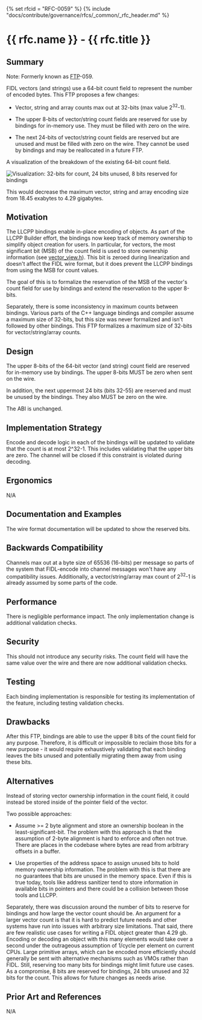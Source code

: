 {% set rfcid = "RFC-0059" %}
{% include "docs/contribute/governance/rfcs/_common/_rfc_header.md" %}
# {{ rfc.name }} - {{ rfc.title }}
<!-- SET the `rfcid` VAR ABOVE. DO NOT EDIT ANYTHING ELSE ABOVE THIS LINE. -->

## Summary

Note: Formerly known as [FTP](../deprecated-ftp-process.md)-059.

FIDL vectors (and strings) use a 64-bit count field to represent the number of
encoded bytes. This FTP proposes a few changes:

* Vector, string and array counts max out at 32-bits (max value 2<sup>32</sup>-1).

* The upper 8-bits of vector/string count fields are reserved for use by
  bindings for in-memory use. They must be filled with zero on the wire.

* The next 24-bits of vector/string count fields are reserved but are unused and
  must be filled with zero on the wire. They cannot be used by bindings and may
  be reallocated in a future FTP.

A visualization of the breakdown of the existing 64-bit count field.

![Visualization: 32-bits for count, 24 bits unused, 8 bits reserved for
bindings](resources/ftp-059-bits.png)

This would decrease the maximum vector, string and array encoding size from
18.45 exabytes to 4.29 gigabytes.

## Motivation

The LLCPP bindings enable in-place encoding of objects. As part of the LLCPP
Builder effort, the bindings now keep track of memory ownership to simplify
object creation for users. In particular, for vectors, the most significant bit
(MSB) of the count field is used to store ownership information (see
[vector_view.h]).
This bit is zeroed during linearization and doesn't affect the FIDL wire format,
but it does prevent the LLCPP bindings from using the MSB for count values.

The goal of this is to formalize the reservation of the MSB of the vector's
count field for use by bindings and extend the reservation to the upper 8-bits.

Separately, there is some inconsistency in maximum counts between bindings.
Various parts of the C++ language bindings and compiler assume a maximum size of
32-bits, but this size was never formalized and isn't followed by other
bindings. This FTP formalizes a maximum size of 32-bits for vector/string/array
counts.

## Design

The upper 8-bits of the 64-bit vector (and string) count field are reserved for
in-memory use by bindings. The upper 8-bits MUST be zero when sent on the wire.

In addition, the next uppermost 24 bits (bits 32-55) are reserved and must be
unused by the bindings. They also MUST be zero on the wire.

The ABI is unchanged.

## Implementation Strategy

Encode and decode logic in each of the bindings will be updated to validate that
the count is at most 2^32-1. This includes validating that the upper bits are
zero. The channel will be closed if this constraint is violated during decoding.

## Ergonomics

N/A

## Documentation and Examples

The wire format documentation will be updated to show the reserved bits.

## Backwards Compatibility

Channels max out at a byte size of 65536 (16-bits) per message so parts of the
system that FIDL-encode into channel messages won't have any compatibility
issues. Additionally, a vector/string/array max count of 2<sup>32</sup>-1 is already
assumed by some parts of the code.

## Performance

There is negligible performance impact. The only implementation change is
additional validation checks.

## Security

This should not introduce any security risks. The count field will have the same
value over the wire and there are now additional validation checks.

## Testing

Each binding implementation is responsible for testing its implementation of the
feature, including testing validation checks.

## Drawbacks

After this FTP, bindings are able to use the upper 8 bits of the count field for
any purpose. Therefore, it is difficult or impossible to reclaim those bits for
a new purpose - it would require exhaustively validating that each binding
leaves the bits unused and potentially migrating them away from using these
bits.

## Alternatives

Instead of storing vector ownership information in the count field, it could
instead be stored inside of the pointer field of the vector.

Two possible approaches:

* Assume >= 2 byte alignment and store an ownership boolean in the
  least-significant-bit. The problem with this approach is that the assumption
  of 2-byte alignment is hard to enforce and often not true. There are places in
  the codebase where bytes are read from arbitrary offsets in a buffer.

* Use properties of the address space to assign unused bits to hold memory
  ownership information. The problem with this is that there are no guarantees
  that bits are unused in the memory space. Even if this is true today, tools
  like address sanitizer tend to store information in available bits in pointers
  and there could be a collision between those tools and LLCPP.

Separately, there was discussion around the number of bits to reserve for
bindings and how large the vector count should be. An argument for a larger
vector count is that it is hard to predict future needs and other systems have
run into issues with arbitrary size limitations. That said, there are few
realistic use cases for writing a FIDL object greater than 4.29 gb. Encoding or
decoding an object with this many elements would take over a second under the
outrageous assumption of 1/cycle per element on current CPUs. Large primitive
arrays, which can be encoded more efficiently should generally be sent with
alternative mechanisms such as VMOs rather than FIDL. Still, reserving too many
bits for bindings might limit future use cases. As a compromise, 8 bits are
reserved for bindings, 24 bits unused and 32 bits for the count. This allows for
future changes as needs arise.

## Prior Art and References

N/A

<!-- xrefs -->
[vector_view.h]: https://fuchsia.googlesource.com/fuchsia/+/729dc895768a8064dc04d42171c09402a9816f09/zircon/system/ulib/fidl/include/lib/fidl/llcpp/vector_view.h
